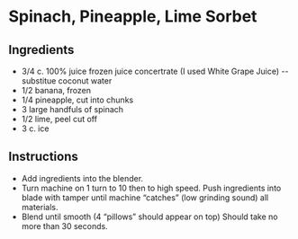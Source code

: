 # Spinach, Pineapple, Lime Sorbet		

## Ingredients
- 3/4 c. 100% juice frozen juice concertrate (I used White Grape Juice)
-- substitue coconut water
- 1/2 banana, frozen
- 1/4 pineapple, cut into chunks
- 3 large handfuls of spinach
- 1/2 lime, peel cut off
- 3 c. ice

## Instructions
- Add ingredients into the blender.
- Turn machine on 1 turn to 10 then to high speed. Push ingredients into blade with tamper until machine “catches” (low grinding sound) all materials.
- Blend until smooth (4 “pillows” should appear on top) Should take no more than 30 seconds.
